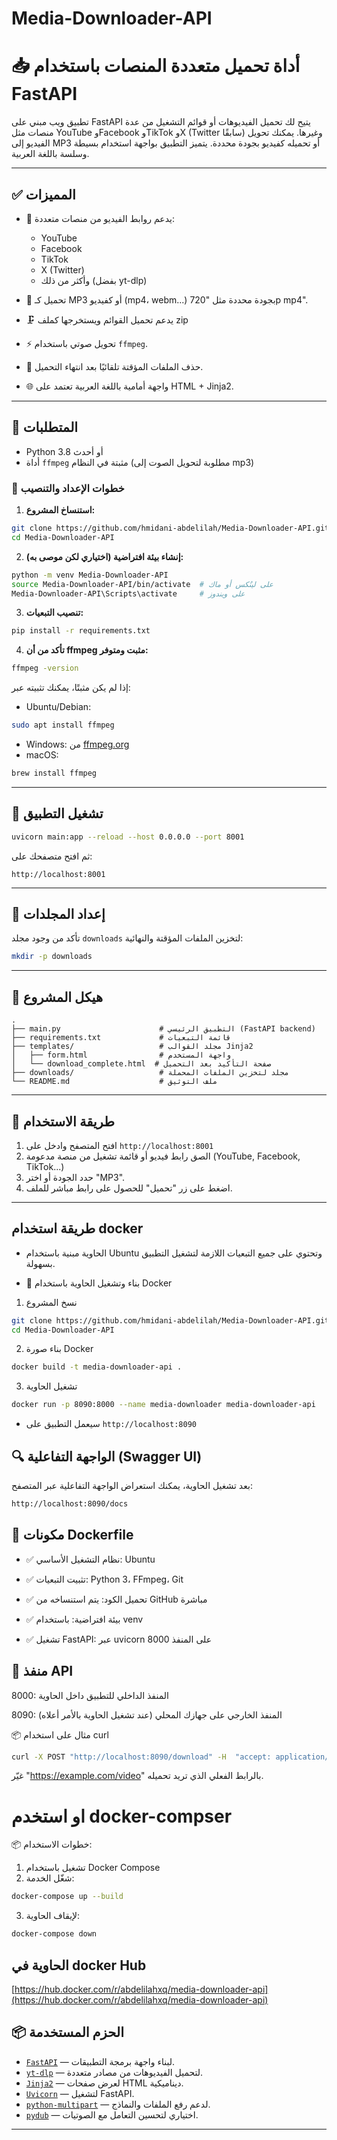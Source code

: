 # Media-Downloader-API
# 📥 أداة تحميل متعددة المنصات باستخدام FastAPI

تطبيق ويب مبني على FastAPI يتيح لك تحميل الفيديوهات أو قوائم التشغيل من عدة منصات مثل YouTube وFacebook وTikTok وX (Twitter سابقًا) وغيرها. يمكنك تحويل الفيديو إلى MP3 أو تحميله كفيديو بجودة محددة. يتميز التطبيق بواجهة استخدام بسيطة وسلسة باللغة العربية.

---

## ✅ المميزات

* 🔗 يدعم روابط الفيديو من منصات متعددة:

  * YouTube
  * Facebook
  * TikTok
  * X (Twitter)
  * وأكثر من ذلك (بفضل yt-dlp)
* 🎵 تحميل كـ MP3 أو كفيديو (mp4، webm...) بجودة محددة مثل "720p mp4".
* 🗜️​ يدعم تحميل القوائم ويستخرجها كملف zip 
* ⚡ تحويل صوتي باستخدام `ffmpeg`.
* 🧽 حذف الملفات المؤقتة تلقائيًا بعد انتهاء التحميل.
* 🌐 واجهة أمامية باللغة العربية تعتمد على HTML + Jinja2.

---

## 🧰 المتطلبات

* Python 3.8 أو أحدث
* أداة `ffmpeg` مثبتة في النظام (مطلوبة لتحويل الصوت إلى mp3)

### 🧪 خطوات الإعداد والتنصيب

1. **استنساخ المشروع:**

```bash
git clone https://github.com/hmidani-abdelilah/Media-Downloader-API.git
cd Media-Downloader-API
```

2. **إنشاء بيئة افتراضية (اختياري لكن موصى به):**

```bash
python -m venv Media-Downloader-API
source Media-Downloader-API/bin/activate  # على لينُكس أو ماك
Media-Downloader-API\Scripts\activate     # على ويندوز
```

3. **تنصيب التبعيات:**

```bash
pip install -r requirements.txt
```

4. **تأكد من أن ffmpeg مثبت ومتوفر:**

```bash
ffmpeg -version
```

إذا لم يكن مثبتًا، يمكنك تثبيته عبر:

* Ubuntu/Debian:

```bash
sudo apt install ffmpeg
```

* Windows: من [ffmpeg.org](https://ffmpeg.org/download.html)
* macOS:

```bash
brew install ffmpeg
```

---

## 🚀 تشغيل التطبيق

```bash
uvicorn main:app --reload --host 0.0.0.0 --port 8001
```

ثم افتح متصفحك على:

```
http://localhost:8001
```

---

## 📁 إعداد المجلدات

تأكد من وجود مجلد `downloads` لتخزين الملفات المؤقتة والنهائية:

```bash
mkdir -p downloads
```

---

## 📂 هيكل المشروع

```
.
├── main.py                      # التطبيق الرئيسي (FastAPI backend)
├── requirements.txt             # قائمة التبعيات
├── templates/                   # مجلد القوالب Jinja2
│   ├── form.html                # واجهة المستخدم
│   └── download_complete.html  # صفحة التأكيد بعد التحميل
├── downloads/                   # مجلد لتخزين الملفات المحملة
└── README.md                    # ملف التوثيق
```

---

## 🧪 طريقة الاستخدام

1. افتح المتصفح وادخل على `http://localhost:8001`
2. الصق رابط فيديو أو قائمة تشغيل من منصة مدعومة (YouTube, Facebook, TikTok...)
3. حدد الجودة أو اختر "MP3".
4. اضغط على زر "تحميل" للحصول على رابط مباشر للملف.

---
## طريقة استخدام docker 
-  الحاوية مبنية باستخدام Ubuntu وتحتوي على جميع التبعيات اللازمة لتشغيل التطبيق بسهولة.
* 🐳 بناء وتشغيل الحاوية باستخدام Docker
1. نسخ المشروع
```bash
git clone https://github.com/hmidani-abdelilah/Media-Downloader-API.git
cd Media-Downloader-API
```
2. بناء صورة Docker
```bash
docker build -t media-downloader-api .
```
3. تشغيل الحاوية
```bash
docker run -p 8090:8000 --name media-downloader media-downloader-api
```
* سيعمل التطبيق على `http://localhost:8090`

## 🔍 الواجهة التفاعلية (Swagger UI)
بعد تشغيل الحاوية، يمكنك استعراض الواجهة التفاعلية عبر المتصفح:

```bash
http://localhost:8090/docs
```

## 🧱 مكونات Dockerfile
* ✅ نظام التشغيل الأساسي: Ubuntu

* ✅ تثبيت التبعيات: Python 3، FFmpeg، Git

* ✅ تحميل الكود: يتم استنساخه من GitHub مباشرة

* ✅ بيئة افتراضية: باستخدام venv

* ✅ تشغيل FastAPI: عبر uvicorn على المنفذ 8000

## 🔧 منفذ API
8000: المنفذ الداخلي للتطبيق داخل الحاوية

8090: المنفذ الخارجي على جهازك المحلي (عند تشغيل الحاوية بالأمر أعلاه)

📦 مثال على استخدام curl
```bash
curl -X POST "http://localhost:8090/download" -H  "accept: application/json" -H  "Content-Type: application/json" -d '{"url": "https://example.com/video"}'
```
غيّر "https://example.com/video" بالرابط الفعلي الذي تريد تحميله.


# او استخدم docker-compser
📦 خطوات الاستخدام:
1. تشغيل باستخدام Docker Compose
2. شغّل الخدمة:
```bash
docker-compose up --build
```
3. لإيقاف الحاوية:
```bash
docker-compose down
```
## الحاوية في docker Hub
[https://hub.docker.com/r/abdelilahxq/media-downloader-api](https://hub.docker.com/r/abdelilahxq/media-downloader-api)

## 📦 الحزم المستخدمة

* [`FastAPI`](https://fastapi.tiangolo.com/) — لبناء واجهة برمجة التطبيقات.
* [`yt-dlp`](https://github.com/yt-dlp/yt-dlp) — لتحميل الفيديوهات من مصادر متعددة.
* [`Jinja2`](https://jinja.palletsprojects.com/) — لعرض صفحات HTML ديناميكية.
* [`Uvicorn`](https://www.uvicorn.org/) — لتشغيل FastAPI.
* [`python-multipart`](https://andrew-d.github.io/python-multipart/) — لدعم رفع الملفات والنماذج.
* [`pydub`](https://github.com/jiaaro/pydub) — اختياري لتحسين التعامل مع الصوتيات.

---

